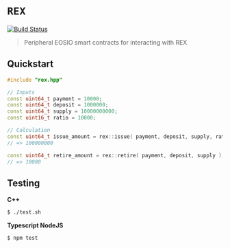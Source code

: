 # **`REX`**

[![Build Status](https://travis-ci.org/stableex/sx.rex.svg?branch=master)](https://travis-ci.org/stableex/sx.rex)

> Peripheral EOSIO smart contracts for interacting with REX

## Quickstart

```c++
#include "rex.hpp"

// Inputs
const uint64_t payment = 10000;
const uint64_t deposit = 1000000;
const uint64_t supply = 10000000000;
const uint16_t ratio = 10000;

// Calculation
const uint64_t issue_amount = rex::issue( payment, deposit, supply, ratio );
// => 100000000

const uint64_t retire_amount = rex::retire( payment, deposit, supply );
// => 10000
```

## Testing

**C++**

```bash
$ ./test.sh
```
**Typescript NodeJS**

```bash
$ npm test
```
